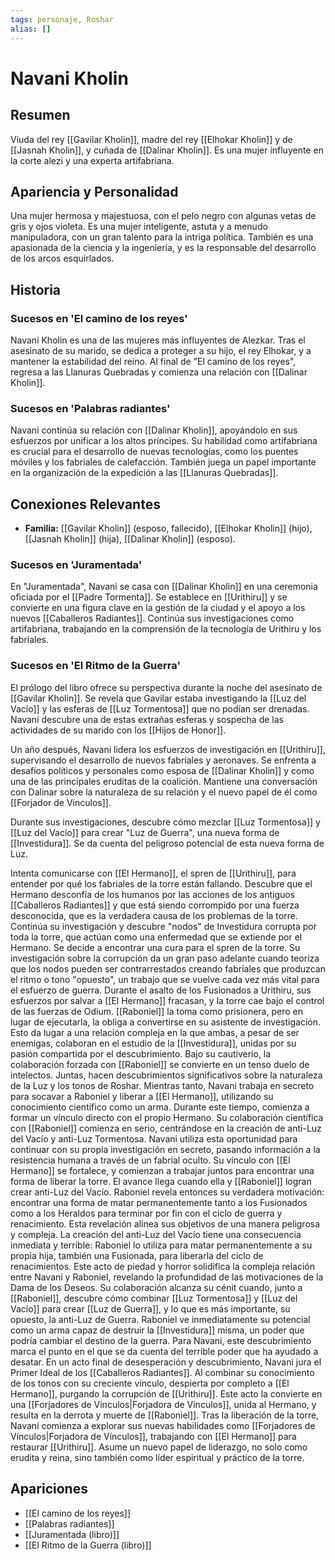 ```yaml
---
tags: personaje, Roshar
alias: []
---
```


# Navani Kholin

## Resumen
Viuda del rey [[Gavilar Kholin]], madre del rey [[Elhokar Kholin]] y de [[Jasnah Kholin]], y cuñada de [[Dalinar Kholin]]. Es una mujer influyente en la corte alezi y una experta artifabriana.

## Apariencia y Personalidad
Una mujer hermosa y majestuosa, con el pelo negro con algunas vetas de gris y ojos violeta. Es una mujer inteligente, astuta y a menudo manipuladora, con un gran talento para la intriga política. También es una apasionada de la ciencia y la ingeniería, y es la responsable del desarrollo de los arcos esquirlados.

## Historia
### Sucesos en 'El camino de los reyes'
Navani Kholin es una de las mujeres más influyentes de Alezkar. Tras el asesinato de su marido, se dedica a proteger a su hijo, el rey Elhokar, y a mantener la estabilidad del reino. Al final de "El camino de los reyes", regresa a las Llanuras Quebradas y comienza una relación con [[Dalinar Kholin]].

### Sucesos en 'Palabras radiantes'
Navani continúa su relación con [[Dalinar Kholin]], apoyándolo en sus esfuerzos por unificar a los altos príncipes. Su habilidad como artifabriana es crucial para el desarrollo de nuevas tecnologías, como los puentes móviles y los fabriales de calefacción. También juega un papel importante en la organización de la expedición a las [[Llanuras Quebradas]].

## Conexiones Relevantes
* **Familia:** [[Gavilar Kholin]] (esposo, fallecido), [[Elhokar Kholin]] (hijo), [[Jasnah Kholin]] (hija), [[Dalinar Kholin]] (esposo).

### Sucesos en 'Juramentada'
En "Juramentada", Navani se casa con [[Dalinar Kholin]] en una ceremonia oficiada por el [[Padre Tormenta]]. Se establece en [[Urithiru]] y se convierte en una figura clave en la gestión de la ciudad y el apoyo a los nuevos [[Caballeros Radiantes]]. Continúa sus investigaciones como artifabriana, trabajando en la comprensión de la tecnología de Urithiru y los fabriales.

### Sucesos en 'El Ritmo de la Guerra'
El prólogo del libro ofrece su perspectiva durante la noche del asesinato de [[Gavilar Kholin]]. Se revela que Gavilar estaba investigando la [[Luz del Vacío]] y las esferas de [[Luz Tormentosa]] que no podían ser drenadas. Navani descubre una de estas extrañas esferas y sospecha de las actividades de su marido con los [[Hijos de Honor]].

Un año después, Navani lidera los esfuerzos de investigación en [[Urithiru]], supervisando el desarrollo de nuevos fabriales y aeronaves. Se enfrenta a desafíos políticos y personales como esposa de [[Dalinar Kholin]] y como una de las principales eruditas de la coalición. Mantiene una conversación con Dalinar sobre la naturaleza de su relación y el nuevo papel de él como [[Forjador de Vínculos]].

Durante sus investigaciones, descubre cómo mezclar [[Luz Tormentosa]] y [[Luz del Vacío]] para crear "Luz de Guerra", una nueva forma de [[Investidura]]. Se da cuenta del peligroso potencial de esta nueva forma de Luz.

Intenta comunicarse con [[El Hermano]], el spren de [[Urithiru]], para entender por qué los fabriales de la torre están fallando. Descubre que el Hermano desconfía de los humanos por las acciones de los antiguos [[Caballeros Radiantes]] y que está siendo corrompido por una fuerza desconocida, que es la verdadera causa de los problemas de la torre. Continúa su investigación y descubre "nodos" de Investidura corrupta por toda la torre, que actúan como una enfermedad que se extiende por el Hermano. Se decide a encontrar una cura para el spren de la torre. Su investigación sobre la corrupción da un gran paso adelante cuando teoriza que los nodos pueden ser contrarrestados creando fabriales que produzcan el ritmo o tono "opuesto", un trabajo que se vuelve cada vez más vital para el esfuerzo de guerra. Durante el asalto de los Fusionados a Urithiru, sus esfuerzos por salvar a [[El Hermano]] fracasan, y la torre cae bajo el control de las fuerzas de Odium. [[Raboniel]] la toma como prisionera, pero en lugar de ejecutarla, la obliga a convertirse en su asistente de investigación. Esto da lugar a una relación compleja en la que ambas, a pesar de ser enemigas, colaboran en el estudio de la [[Investidura]], unidas por su pasión compartida por el descubrimiento. Bajo su cautiverio, la colaboración forzada con [[Raboniel]] se convierte en un tenso duelo de intelectos. Juntas, hacen descubrimientos significativos sobre la naturaleza de la Luz y los tonos de Roshar. Mientras tanto, Navani trabaja en secreto para socavar a Raboniel y liberar a [[El Hermano]], utilizando su conocimiento científico como un arma. Durante este tiempo, comienza a formar un vínculo directo con el propio Hermano. Su colaboración científica con [[Raboniel]] comienza en serio, centrándose en la creación de anti-Luz del Vacío y anti-Luz Tormentosa. Navani utiliza esta oportunidad para continuar con su propia investigación en secreto, pasando información a la resistencia humana a través de un fabrial oculto. Su vínculo con [[El Hermano]] se fortalece, y comienzan a trabajar juntos para encontrar una forma de liberar la torre. El avance llega cuando ella y [[Raboniel]] logran crear anti-Luz del Vacío. Raboniel revela entonces su verdadera motivación: encontrar una forma de matar permanentemente tanto a los Fusionados como a los Heraldos para terminar por fin con el ciclo de guerra y renacimiento. Esta revelación alinea sus objetivos de una manera peligrosa y compleja. La creación del anti-Luz del Vacío tiene una consecuencia inmediata y terrible: Raboniel lo utiliza para matar permanentemente a su propia hija, también una Fusionada, para liberarla del ciclo de renacimientos. Este acto de piedad y horror solidifica la compleja relación entre Navani y Raboniel, revelando la profundidad de las motivaciones de la Dama de los Deseos. Su colaboración alcanza su cénit cuando, junto a [[Raboniel]], descubre cómo combinar [[Luz Tormentosa]] y [[Luz del Vacío]] para crear [[Luz de Guerra]], y lo que es más importante, su opuesto, la anti-Luz de Guerra. Raboniel ve inmediatamente su potencial como un arma capaz de destruir la [[Investidura]] misma, un poder que podría cambiar el destino de la guerra. Para Navani, este descubrimiento marca el punto en el que se da cuenta del terrible poder que ha ayudado a desatar. En un acto final de desesperación y descubrimiento, Navani jura el Primer Ideal de los [[Caballeros Radiantes]]. Al combinar su conocimiento de los tonos con su creciente vínculo, despierta por completo a [[El Hermano]], purgando la corrupción de [[Urithiru]]. Este acto la convierte en una [[Forjadores de Vínculos|Forjadora de Vínculos]], unida al Hermano, y resulta en la derrota y muerte de [[Raboniel]]. Tras la liberación de la torre, Navani comienza a explorar sus nuevas habilidades como [[Forjadores de Vínculos|Forjadora de Vínculos]], trabajando con [[El Hermano]] para restaurar [[Urithiru]]. Asume un nuevo papel de liderazgo, no solo como erudita y reina, sino también como líder espiritual y práctico de la torre.

## Apariciones
* [[El camino de los reyes]]
* [[Palabras radiantes]]
* [[Juramentada (libro)]]
* [[El Ritmo de la Guerra (libro)]]